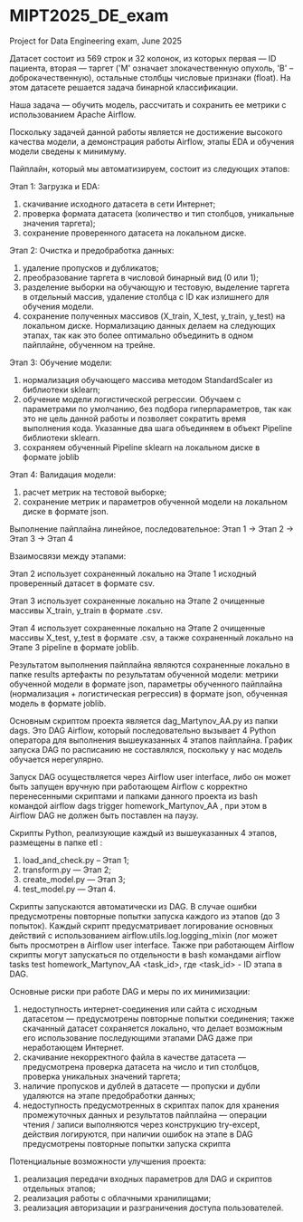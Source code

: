 # MIPT2025_DE_exam
Project for Data Engineering exam, June 2025

Датасет состоит из 569 строк и 32 колонок, из которых первая — ID пациента, вторая — таргет ('M' означает злокачественную опухоль, 'B' – доброкачественную), остальные столбцы  числовые признаки (float). На этом датасете решается задача бинарной классификации.

Наша задача — обучить модель, рассчитать и сохранить ее метрики с использованием Apache Airflow.

Поскольку задачей данной работы является не достижение высокого качества модели, а демонстрация работы Airflow, этапы EDA и обучения модели сведены к минимуму.

Пайплайн, который мы автоматизируем, состоит из следующих этапов:

Этап 1: Загрузка и EDA: 
1) скачивание исходного датасета в сети Интернет;
2) проверка формата датасета (количество и тип столбцов, уникальные значения таргета);
3) сохранение проверенного датасета на локальном диске.

Этап 2: Очистка и предобработка данных:
1) удаление пропусков и дубликатов;
2) преобразование таргета в числовой бинарный вид (0 или 1);
3) разделение выборки на обучающую и тестовую, выделение таргета в отдельный массив, удаление столбца с ID как излишнего для обучения модели.
4) сохранение полученных массивов (X_train, X_test, y_train, y_test) на локальном диске.
Нормализацию данных делаем на следующих этапах, так как это более оптимально объединить в одном пайплайне, обученном на трейне.

Этап 3: Обучение модели:
1) нормализация обучающего массива методом StandardScaler из библиотеки sklearn;
2) обучение модели логистической регрессии. Обучаем с параметрами по умолчанию, без подбора гиперпараметров, так как это не цель данной работы и позволяет сократить время выполнения кода.
Указанные два шага объединяем в объект Pipeline библиотеки sklearn.
3) сохраняем обученный Pipeline sklearn на локальном диске в формате joblib

Этап 4: Валидация модели:
1) расчет метрик на тестовой выборке;
2) сохранение метрик и параметров обученной модели на локальном диске в формате json.

Выполнение пайплайна линейное, последовательное:
Этап 1 -> Этап 2  -> Этап 3  -> Этап 4

Взаимосвязи между этапами:

Этап 2  использует сохраненный локально на Этапе 1 исходный проверенный датасет в формате csv.

Этап 3 использует сохраненные локально на Этапе 2 очищенные массивы X_train, y_train в формате .csv.

Этап 4 использует сохраненные локально на Этапе 2 очищенные массивы X_test, y_test в формате .csv, а также сохраненный локально на Этапе 3 pipeline в формате joblib.

Результатом выполнения пайплайна являются сохраненные локально в папке results артефакты по результатам обученной модели: метрики обученной модели в формате json, параметры обученного пайплайна (нормализация + логистическая регрессия) в формате json, обученная модель в формате  joblib.

Основным скриптом проекта является dag_Martynov_AA.py из папки dags. Это DAG Airflow, который последовательно вызывает 4 Python оператора для выполнения вышеуказанных 4 этапов пайплайна. График запуска DAG по расписанию не составлялся, поскольку у нас модель обучается нерегулярно.

Запуск  DAG осуществляется через Airflow user interface, либо он может быть запущен вручную при работающем Airflow с корректно перенесенными скриптами и папками данного проекта из bash командой airflow dags trigger homework_Martynov_AA , при этом в Airflow DAG не должен быть поставлен на паузу.

Скрипты Python, реализующие каждый из вышеуказанных 4 этапов, размещены в папке etl :
1) load_and_check.py – Этап 1;
2) transform.py — Этап 2;
3) create_model.py — Этап 3;
4) test_model.py — Этап 4.

Скрипты запускаются автоматически из DAG. В случае ошибки предусмотрены повторные попытки запуска каждого из этапов (до 3 попыток). Каждый скрипт предусматривает логирование основных действий с использованием airflow.utils.log.logging_mixin (лог может быть просмотрен в Airflow user interface. Также при работающем Airflow скрипты могут запускаться по отдельности в bash командами airflow tasks test homework_Martynov_AA  <task_id>, где <task_id> - ID этапа в DAG.

Основные риски при работе DAG и меры по их минимизации:
1) недоступность интернет-соединения или сайта с исходным датасетом — предусмотрены повторные попытки соединения; также скачанный датасет сохраняется локально, что делает возможным его использование последующими этапами DAG даже при неработающем Интернет.
2) скачивание некорректного файла в качестве датасета — предусмотрена проверка датасета на число и тип столбцов, проверка уникальных значений таргета;
3) наличие пропусков и дублей в датасете — пропуски и дубли удаляются на этапе предобработки данных;
4)  недоступность предусмотренных в скриптах папок для хранения промежуточных данных и результатов пайплайна — операции чтения / записи выполняются через конструкцию try-except, действия логируются, при наличии ошибок на этапе в DAG предусмотрены повторные попытки запуска скрипта

Потенциальные возможности улучшения проекта:
1) реализация передачи входных параметров для DAG и скриптов отдельных этапов;
2) реализация работы с облачными хранилищами;
3) реализация авторизации и разграничения доступа пользователей.
